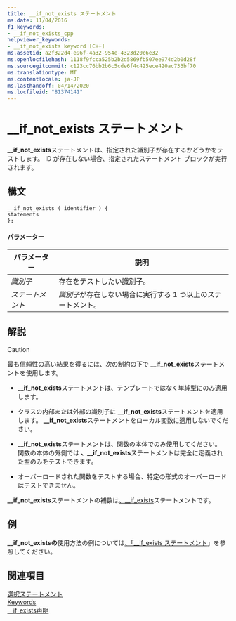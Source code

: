 ```yaml
---
title: __if_not_exists ステートメント
ms.date: 11/04/2016
f1_keywords:
- __if_not_exists_cpp
helpviewer_keywords:
- __if_not_exists keyword [C++]
ms.assetid: a2f322d4-e96f-4a32-954e-4323d20c6e32
ms.openlocfilehash: 1118f9fcca525b2b2d5869fb507ee974d2b0d28f
ms.sourcegitcommit: c123cc76bb2b6c5cde6f4c425ece420ac733bf70
ms.translationtype: MT
ms.contentlocale: ja-JP
ms.lasthandoff: 04/14/2020
ms.locfileid: "81374141"
---
```

# <a name="__if_not_exists-statement"></a>__if_not_exists ステートメント

**__if_not_exists**ステートメントは、指定された識別子が存在するかどうかをテストします。 ID が存在しない場合、指定されたステートメント ブロックが実行されます。

## <a name="syntax"></a>構文

```
__if_not_exists ( identifier ) {
statements
};
```

#### <a name="parameters"></a>パラメーター

|パラメーター|説明|
|---------------|-----------------|
|*識別子*|存在をテストしたい識別子。|
|*ステートメント*|*識別子*が存在しない場合に実行する 1 つ以上のステートメント。|

## <a name="remarks"></a>解説

> [!CAUTION]
> 最も信頼性の高い結果を得るには、次の制約の下で **__if_not_exists**ステートメントを使用します。

- **__if_not_exists**ステートメントは、テンプレートではなく単純型にのみ適用します。

- クラスの内部または外部の識別子に **__if_not_exists**ステートメントを適用します。 **__if_not_exists**ステートメントをローカル変数に適用しないでください。

- **__if_not_exists**ステートメントは、関数の本体でのみ使用してください。 関数の本体の外側では **、__if_not_exists**ステートメントは完全に定義された型のみをテストできます。

- オーバーロードされた関数をテストする場合、特定の形式のオーバーロードはテストできません。

**__if_not_exists**ステートメントの補数は[、__if_exists](../cpp/if-exists-statement.md)ステートメントです。

## <a name="example"></a>例

**__if_not_existsの**使用方法の例については[、「__if_exists ステートメント](../cpp/if-exists-statement.md)」を参照してください。

## <a name="see-also"></a>関連項目

[選択ステートメント](../cpp/selection-statements-cpp.md)<br/>
[Keywords](../cpp/keywords-cpp.md)<br/>
[__if_exists声明](../cpp/if-exists-statement.md)
